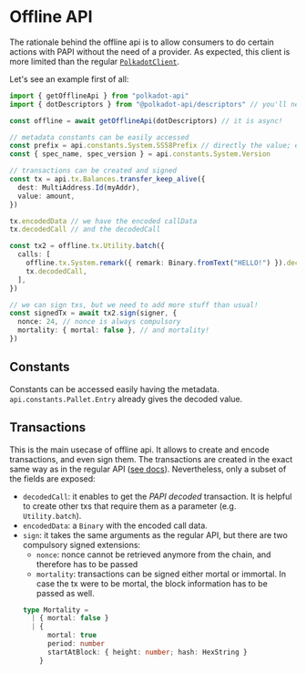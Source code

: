 # Offline API

The rationale behind the offline api is to allow consumers to do certain actions with PAPI without the need of a provider. As expected, this client is more limited than the regular [`PolkadotClient`](/client).

Let's see an example first of all:

```typescript
import { getOfflineApi } from "polkadot-api"
import { dotDescriptors } from "@polkadot-api/descriptors" // you'll need them!

const offline = await getOfflineApi(dotDescriptors) // it is async!

// metadata constants can be easily accessed
const prefix = api.constants.System.SS58Prefix // directly the value; e.g. `0`
const { spec_name, spec_version } = api.constants.System.Version

// transactions can be created and signed
const tx = api.tx.Balances.transfer_keep_alive({
  dest: MultiAddress.Id(myAddr),
  value: amount,
})

tx.encodedData // we have the encoded callData
tx.decodedCall // and the decodedCall

const tx2 = offline.tx.Utility.batch({
  calls: [
    offline.tx.System.remark({ remark: Binary.fromText("HELLO!") }).decodedCall,
    tx.decodedCall,
  ],
})

// we can sign txs, but we need to add more stuff than usual!
const signedTx = await tx2.sign(signer, {
  nonce: 24, // nonce is always compulsory
  mortality: { mortal: false }, // and mortality!
})
```

## Constants

Constants can be accessed easily having the metadata. `api.constants.Pallet.Entry` already gives the decoded value.

## Transactions

This is the main usecase of offline api. It allows to create and encode transactions, and even sign them.
The transactions are created in the exact same way as in the regular API ([see docs](/typed/tx)). Nevertheless, only a subset of the fields are exposed:

- `decodedCall`: it enables to get the _PAPI decoded_ transaction. It is helpful to create other txs that require them as a parameter (e.g. `Utility.batch`).
- `encodedData`: a `Binary` with the encoded call data.
- `sign`: it takes the same arguments as the regular API, but there are two compulsory signed extensions:
  - `nonce`: nonce cannot be retrieved anymore from the chain, and therefore has to be passed
  - `mortality`: transactions can be signed either mortal or immortal. In case the tx were to be mortal, the block information has to be passed as well.
  ```typescript
  type Mortality =
    | { mortal: false }
    | {
        mortal: true
        period: number
        startAtBlock: { height: number; hash: HexString }
      }
  ```
